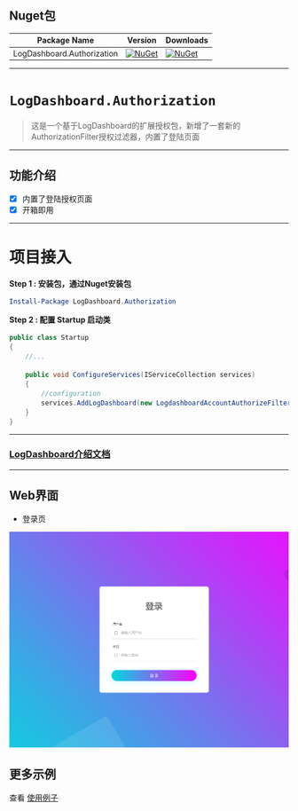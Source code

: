 
## Nuget包

| Package Name |  Version | Downloads
|--------------|  ------- | ----
| LogDashboard.Authorization | [![NuGet](https://img.shields.io/nuget/v/LogDashboard.Authorization)](https://www.nuget.org/packages/LogDashboard.Extensions.Authorization) | [![NuGet](https://img.shields.io/nuget/dt/LogDashboard.Authorization)](https://www.nuget.org/packages/LogDashboard.Extensions.Authorization)|

---------

# `LogDashboard.Authorization`
> 这是一个基于LogDashboard的扩展授权包，新增了一套新的AuthorizationFilter授权过滤器，内置了登陆页面

-------

## 功能介绍
- [x] 内置了登陆授权页面
- [x] 开箱即用

------

# 项目接入

**Step 1 : 安装包，通过Nuget安装包**

```powershell
Install-Package LogDashboard.Authorization
```

**Step 2 : 配置 Startup 启动类**

```csharp
public class Startup
{
    //...
    
    public void ConfigureServices(IServiceCollection services)
    {
        //configuration
        services.AddLogDashboard(new LogdashboardAccountAuthorizeFilter("accout", "password"));
    }    
}
```

------

### [LogDashboard介绍文档](https://doc.logdashboard.net/ru-men/quickstart)

----------

## Web界面
- 登录页

![](https://raw.githubusercontent.com/Bryan-Cyf/LogDashboard.Authorization/master/media/login.png)

## 更多示例

查看 [使用例子](https://github.com/Bryan-Cyf/LogDashboard.Authorization/tree/master/sample)
